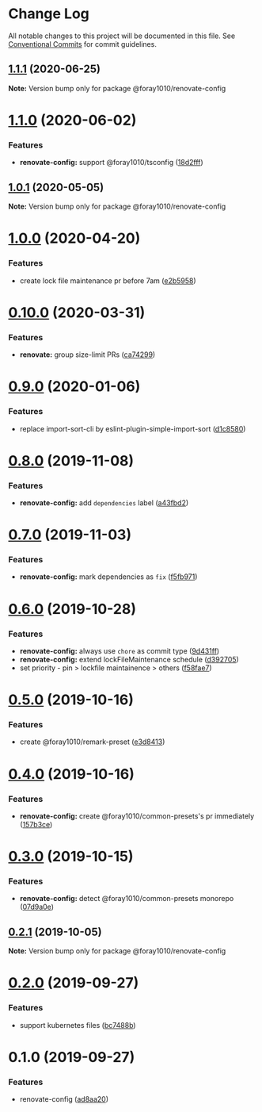 # Change Log

All notable changes to this project will be documented in this file.
See [Conventional Commits](https://conventionalcommits.org) for commit guidelines.

## [1.1.1](https://github.com/foray1010/common-presets/compare/@foray1010/renovate-config@1.1.0...@foray1010/renovate-config@1.1.1) (2020-06-25)

**Note:** Version bump only for package @foray1010/renovate-config

# [1.1.0](https://github.com/foray1010/common-presets/compare/@foray1010/renovate-config@1.0.1...@foray1010/renovate-config@1.1.0) (2020-06-02)

### Features

- **renovate-config:** support @foray1010/tsconfig ([18d2fff](https://github.com/foray1010/common-presets/commit/18d2fffb19d238ee80395e887219fa1b34e535f0))

## [1.0.1](https://github.com/foray1010/common-presets/compare/@foray1010/renovate-config@1.0.0...@foray1010/renovate-config@1.0.1) (2020-05-05)

**Note:** Version bump only for package @foray1010/renovate-config

# [1.0.0](https://github.com/foray1010/common-presets/compare/@foray1010/renovate-config@0.10.0...@foray1010/renovate-config@1.0.0) (2020-04-20)

### Features

- create lock file maintenance pr before 7am ([e2b5958](https://github.com/foray1010/common-presets/commit/e2b5958539dac15eea1666cd7e3d5e8f58fa6f81))

# [0.10.0](https://github.com/foray1010/common-presets/compare/@foray1010/renovate-config@0.9.0...@foray1010/renovate-config@0.10.0) (2020-03-31)

### Features

- **renovate:** group size-limit PRs ([ca74299](https://github.com/foray1010/common-presets/commit/ca742996b3fc177b865455bd9f9a1624415182a1))

# [0.9.0](https://github.com/foray1010/common-presets/compare/@foray1010/renovate-config@0.8.0...@foray1010/renovate-config@0.9.0) (2020-01-06)

### Features

- replace import-sort-cli by eslint-plugin-simple-import-sort ([d1c8580](https://github.com/foray1010/common-presets/commit/d1c858043bc0376442daf72551d4ea60cda1a6b5))

# [0.8.0](https://github.com/foray1010/common-presets/compare/@foray1010/renovate-config@0.7.0...@foray1010/renovate-config@0.8.0) (2019-11-08)

### Features

- **renovate-config:** add `dependencies` label ([a43fbd2](https://github.com/foray1010/common-presets/commit/a43fbd2817b994db9ebb48f684d34da3cec671c7))

# [0.7.0](https://github.com/foray1010/common-presets/compare/@foray1010/renovate-config@0.6.0...@foray1010/renovate-config@0.7.0) (2019-11-03)

### Features

- **renovate-config:** mark dependencies as `fix` ([f5fb971](https://github.com/foray1010/common-presets/commit/f5fb97183483ff957e9354926e448e76d4b76c9c))

# [0.6.0](https://github.com/foray1010/common-presets/compare/@foray1010/renovate-config@0.5.0...@foray1010/renovate-config@0.6.0) (2019-10-28)

### Features

- **renovate-config:** always use `chore` as commit type ([9d431ff](https://github.com/foray1010/common-presets/commit/9d431ff7c5663a03e0eae880782891bbab7c0d22))
- **renovate-config:** extend lockFileMaintenance schedule ([d392705](https://github.com/foray1010/common-presets/commit/d3927056b3e35954ce0f1abcb143ac3decea3263))
- set priority - pin > lockfile maintainence > others ([f58fae7](https://github.com/foray1010/common-presets/commit/f58fae73270c3cffd64e845d5d3578fdfe0920ff))

# [0.5.0](https://github.com/foray1010/common-presets/compare/@foray1010/renovate-config@0.4.0...@foray1010/renovate-config@0.5.0) (2019-10-16)

### Features

- create @foray1010/remark-preset ([e3d8413](https://github.com/foray1010/common-presets/commit/e3d8413133278ed93f5415aa45103bd777f6afca))

# [0.4.0](https://github.com/foray1010/common-presets/compare/@foray1010/renovate-config@0.3.0...@foray1010/renovate-config@0.4.0) (2019-10-16)

### Features

- **renovate-config:** create @foray1010/common-presets's pr immediately ([157b3ce](https://github.com/foray1010/common-presets/commit/157b3cede55175d973353e079aad36d77bc63395))

# [0.3.0](https://github.com/foray1010/common-presets/compare/@foray1010/renovate-config@0.2.1...@foray1010/renovate-config@0.3.0) (2019-10-15)

### Features

- **renovate-config:** detect @foray1010/common-presets monorepo ([07d9a0e](https://github.com/foray1010/common-presets/commit/07d9a0e01beba2b4a0bec5ce8a0c0199f13aab8f))

## [0.2.1](https://github.com/foray1010/common-presets/compare/@foray1010/renovate-config@0.2.0...@foray1010/renovate-config@0.2.1) (2019-10-05)

**Note:** Version bump only for package @foray1010/renovate-config

# [0.2.0](https://github.com/foray1010/common-presets/compare/@foray1010/renovate-config@0.1.0...@foray1010/renovate-config@0.2.0) (2019-09-27)

### Features

- support kubernetes files ([bc7488b](https://github.com/foray1010/common-presets/commit/bc7488b))

# 0.1.0 (2019-09-27)

### Features

- renovate-config ([ad8aa20](https://github.com/foray1010/common-presets/commit/ad8aa20))

